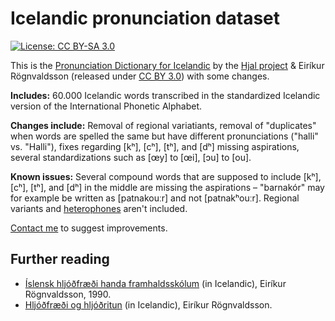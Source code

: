 # Icelandic pronunciation dataset

[![License: CC BY-SA 3.0](https://img.shields.io/badge/License-CC%20BY%203.0-lightgrey.svg)](https://creativecommons.org/licenses/by/3.0/)

This is the [Pronunciation Dictionary for Icelandic](http://malfong.is/?pg=framburdur&lang=en) by the [Hjal project](http://www.malfong.is/index.php?pg=hjal&lang=en) & Eiríkur Rögnvaldsson (released under [CC BY 3.0](https://creativecommons.org/licenses/by/3.0/)) with some changes.

**Includes:** 60.000 Icelandic words transcribed in the standardized Icelandic version of the International Phonetic Alphabet.

**Changes include:** Removal of regional variatiants, removal of "duplicates" when words are spelled the same but have different pronunciations ("halli" vs. "Halli"), fixes regarding [kʰ], [cʰ], [tʰ], and [dʰ] missing aspirations, several standardizations such as [œy] to [œi], [ɔu] to [ou].

**Known issues:** Several compound words that are supposed to include [kʰ], [cʰ], [tʰ], and [dʰ] in the middle are missing the aspirations – "barnakór" may for example be written as  [patnakouːr] and not [patnakʰouːr]. Regional variants and [heterophones](https://en.wikipedia.org/wiki/Heterophone) aren't included.

[Contact me](mailto:egillsigurdur@gmail.com) to suggest improvements.



## Further reading

- [Íslensk hljóðfræði handa framhaldsskólum](https://notendur.hi.is/eirikur/hljfr.pdf) (in Icelandic), Eiríkur Rögnvaldsson, 1990.
- [Hljóðfræði og hljóðritun](https://notendur.hi.is/eirikur/hoi.pdf) (in Icelandic), Eiríkur Rögnvaldsson.
